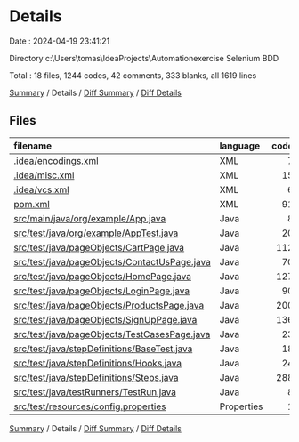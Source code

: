 # Details

Date : 2024-04-19 23:41:21

Directory c:\\Users\\tomas\\IdeaProjects\\Automationexercise Selenium BDD

Total : 18 files,  1244 codes, 42 comments, 333 blanks, all 1619 lines

[Summary](results.md) / Details / [Diff Summary](diff.md) / [Diff Details](diff-details.md)

## Files
| filename | language | code | comment | blank | total |
| :--- | :--- | ---: | ---: | ---: | ---: |
| [.idea/encodings.xml](/.idea/encodings.xml) | XML | 7 | 0 | 0 | 7 |
| [.idea/misc.xml](/.idea/misc.xml) | XML | 15 | 0 | 0 | 15 |
| [.idea/vcs.xml](/.idea/vcs.xml) | XML | 6 | 0 | 0 | 6 |
| [pom.xml](/pom.xml) | XML | 91 | 13 | 19 | 123 |
| [src/main/java/org/example/App.java](/src/main/java/org/example/App.java) | Java | 8 | 4 | 2 | 14 |
| [src/test/java/org/example/AppTest.java](/src/test/java/org/example/AppTest.java) | Java | 20 | 14 | 5 | 39 |
| [src/test/java/pageObjects/CartPage.java](/src/test/java/pageObjects/CartPage.java) | Java | 112 | 0 | 24 | 136 |
| [src/test/java/pageObjects/ContactUsPage.java](/src/test/java/pageObjects/ContactUsPage.java) | Java | 70 | 0 | 22 | 92 |
| [src/test/java/pageObjects/HomePage.java](/src/test/java/pageObjects/HomePage.java) | Java | 127 | 0 | 35 | 162 |
| [src/test/java/pageObjects/LoginPage.java](/src/test/java/pageObjects/LoginPage.java) | Java | 90 | 0 | 25 | 115 |
| [src/test/java/pageObjects/ProductsPage.java](/src/test/java/pageObjects/ProductsPage.java) | Java | 200 | 0 | 48 | 248 |
| [src/test/java/pageObjects/SignUpPage.java](/src/test/java/pageObjects/SignUpPage.java) | Java | 136 | 0 | 45 | 181 |
| [src/test/java/pageObjects/TestCasesPage.java](/src/test/java/pageObjects/TestCasesPage.java) | Java | 23 | 0 | 8 | 31 |
| [src/test/java/stepDefinitions/BaseTest.java](/src/test/java/stepDefinitions/BaseTest.java) | Java | 18 | 3 | 14 | 35 |
| [src/test/java/stepDefinitions/Hooks.java](/src/test/java/stepDefinitions/Hooks.java) | Java | 24 | 1 | 9 | 34 |
| [src/test/java/stepDefinitions/Steps.java](/src/test/java/stepDefinitions/Steps.java) | Java | 288 | 7 | 73 | 368 |
| [src/test/java/testRunners/TestRun.java](/src/test/java/testRunners/TestRun.java) | Java | 8 | 0 | 4 | 12 |
| [src/test/resources/config.properties](/src/test/resources/config.properties) | Properties | 1 | 0 | 0 | 1 |

[Summary](results.md) / Details / [Diff Summary](diff.md) / [Diff Details](diff-details.md)